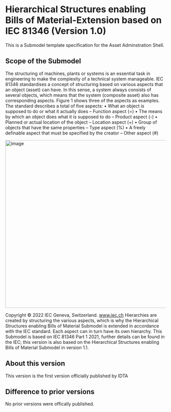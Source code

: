 # Hierarchical Structures enabling Bills of Material-Extension based on IEC 81346 (Version 1.0)

This is a Submodel template specification for the Asset Adminstration Shell.

## Scope of the Submodel 

The structuring of machines, plants or systems is an essential task in engineering to make the complexity of a technical system manageable. IEC 81346 standardises a concept of structuring based on various aspects that an object (asset) can have. In this sense, a system always consists of several objects, which means that the system (composite asset) also has corresponding aspects. Figure 1 shows three of the aspects as examples. The standard describes a total of five aspects:
•	What an object is supposed to do or what it actually does – Function aspect (=)
•	The means by which an object does what it is supposed to do – Product aspect (-)
•	Planned or actual location of the object – Location aspect (+)
•	Group of objects that have the same properties – Type aspect (%)
•	A freely definable aspect that must be specified by the creator – Other aspect (#)

 <img width="583" height="527" alt="image" src="https://github.com/user-attachments/assets/7847c192-8cdc-48ce-8c20-11ab6feb5bcb" />

 Copyright © 2022 IEC Geneva, Switzerland. www.iec.ch
Hierarchies are created by structuring the various aspects, which is why the Hierarchical Structures enabling Bills of Material Submodel is extended in accordance with the IEC standard. Each aspect can in turn have its own hierarchy. 
This Submodel is based on IEC 81346 Part 1 2021, further details can be found in the IEC; this version is also based on the Hierarchical Structures enabling Bills of Material Submodel in version 1.1.

## About this version

This version is the first version officially published by IDTA


## Difference to prior versions

No prior versions were offically published.



